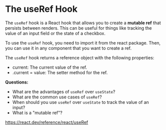 # The useRef Hook

The `useRef` hook is a React hook that allows you to create a **mutable ref** that persists between renders. This can be useful for things like tracking the value of an input field or the state of a checkbox.

To use the `useRef` hook, you need to import it from the react package. Then, you can use it in any component that you want to create a ref.

The `useRef` hook returns a reference object with the following properties:
* current: The current value of the ref.
* .current = value: The setter method for the ref.

**Questions:**
* What are the advantages of `useRef` over `useState`?
* What are the common use cases of `useRef`?
* When should you use `useRef` over `useState` to track the value of an input?
* What is a "mutable ref"?

https://react.dev/reference/react/useRef
